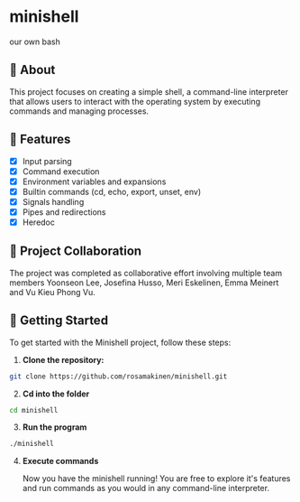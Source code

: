 # minishell
our own bash

## :mag_right: About

This project focuses on creating a simple shell, a command-line interpreter that allows users to interact with the operating system by executing commands and managing processes.

##  :paperclip: Features

- [x] Input parsing
- [x] Command execution
- [x] Environment variables and expansions
- [x] Builtin commands (cd, echo, export, unset, env)
- [x] Signals handling
- [x] Pipes and redirections
- [x] Heredoc 

## :mega: Project Collaboration

The project was completed as collaborative effort involving multiple team members Yoonseon Lee, Josefina Husso, Meri Eskelinen, Emma Meinert and Vu Kieu Phong Vu. 

## :rocket: Getting Started

To get started with the Minishell project, follow these steps:

1. **Clone the repository:**

  ```bash
  git clone https://github.com/rosamakinen/minishell.git
  ```

2. **Cd into the folder**

  ```bash
  cd minishell
  ```

3. **Run the program**

  ```bash
  ./minishell
```

4. **Execute commands**

   Now you have the minishell running! You are free to explore it's features and run commands as you would in any command-line interpreter.
   

